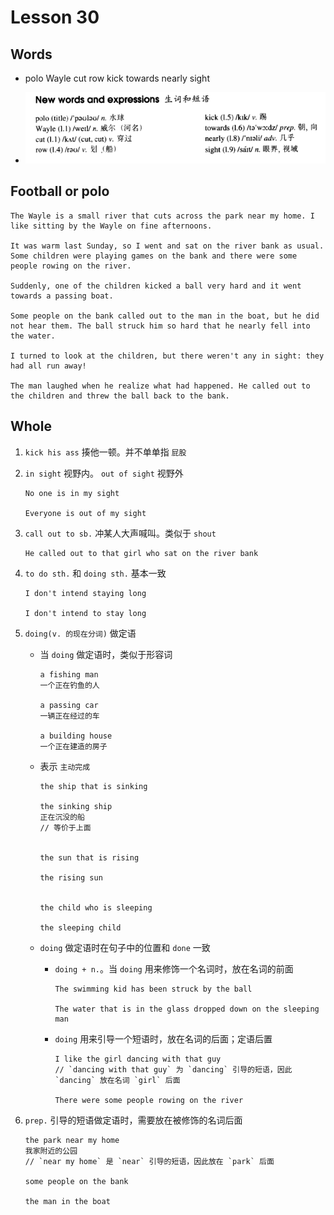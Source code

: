 # Lesson 30

## Words

- polo Wayle cut row kick towards nearly sight

- ![Words](../../../Images/Part2/03/words-30.png)

## Football or polo

```
The Wayle is a small river that cuts across the park near my home. I like sitting by the Wayle on fine afternoons.

It was warm last Sunday, so I went and sat on the river bank as usual. Some children were playing games on the bank and there were some people rowing on the river.

Suddenly, one of the children kicked a ball very hard and it went towards a passing boat.

Some people on the bank called out to the man in the boat, but he did not hear them. The ball struck him so hard that he nearly fell into the water.

I turned to look at the children, but there weren't any in sight: they had all run away!

The man laughed when he realize what had happened. He called out to the children and threw the ball back to the bank.
```

## Whole

1. `kick his ass` 揍他一顿。并不单单指 `屁股`

2. `in sight` 视野内。 `out of sight` 视野外

   ```
   No one is in my sight

   Everyone is out of my sight
   ```

3. `call out to sb.` 冲某人大声喊叫。类似于 `shout`

   ```
   He called out to that girl who sat on the river bank
   ```

4. `to do sth.` 和 `doing sth.` 基本一致

   ```
   I don't intend staying long

   I don't intend to stay long
   ```

5. `doing(v. 的现在分词)` 做定语

   - 当 `doing` 做定语时，类似于形容词

     ```
     a fishing man
     一个正在钓鱼的人

     a passing car
     一辆正在经过的车

     a building house
     一个正在建造的房子
     ```

   - 表示 `主动完成`

     ```
     the ship that is sinking

     the sinking ship
     正在沉没的船
     // 等价于上面


     the sun that is rising

     the rising sun


     the child who is sleeping

     the sleeping child
     ```

   - `doing` 做定语时在句子中的位置和 `done` 一致

     - `doing + n.`。当 `doing` 用来修饰一个名词时，放在名词的前面

       ```
       The swimming kid has been struck by the ball

       The water that is in the glass dropped down on the sleeping man
       ```

     - `doing` 用来引导一个短语时，放在名词的后面；定语后置

       ```
       I like the girl dancing with that guy
       // `dancing with that guy` 为 `dancing` 引导的短语，因此 `dancing` 放在名词 `girl` 后面

       There were some people rowing on the river
       ```

6. `prep.` 引导的短语做定语时，需要放在被修饰的名词后面

   ```
   the park near my home
   我家附近的公园
   // `near my home` 是 `near` 引导的短语，因此放在 `park` 后面

   some people on the bank

   the man in the boat
   ```
